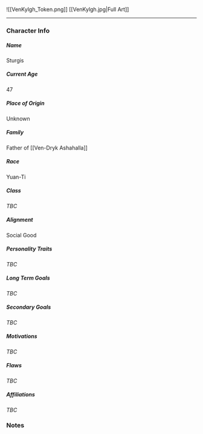 ![[VenKylgh_Token.png]]
[[VenKylgh.jpg|Full Art]]

---
### Character Info

##### Name 
Sturgis 

##### Current Age
47

##### Place of Origin
Unknown

##### Family
Father of [[Ven-Dryk Ashahalla]]

##### Race
Yuan-Ti

##### Class
*TBC*

##### Alignment
Social Good

##### Personality Traits
*TBC*

##### Long Term Goals
*TBC*

##### Secondary Goals
*TBC*

##### Motivations
*TBC*

##### Flaws
*TBC*

##### Affiliations
*TBC*

### Notes

